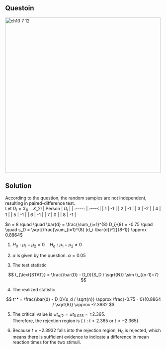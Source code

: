 ## Questoin
<img width="500" alt="ch10 7 12" src="https://github.com/user-attachments/assets/f186219f-3f80-4b43-87cf-d4a2fface7ad" />

## Solution
According to the question, the random samples are not independent, resulting in paired-difference test.  
Let $D_i = \bar{X}_{1i}- \bar{X}\_{2i}$
| Person  | $D_i$ |
| :----:  | :----:|
| 1       | -1    |
| 2       | -1    |
| 3       | -2    |
| 4       | 1     |
| 5       | -1    |
| 6       | -1    |
| 7       | 0     |
| 8       | -1    |
  
$n = 8 \quad \quad \bar{d} = \frac{\sum_{i=1}^{8} D_i}{8} = -0.75 \quad \quad s_D = \sqrt{\frac{\sum_{i=1}^{8} (d_i-\bar{d})^2}{8-1}} \approx 0.8864$  

1. $H_0:\mu_1-\mu_2 = 0 \quad H_a:\mu_1-\mu_2 \neq 0$

2. $\alpha$ is given by the question. $\alpha = 0.05$

3. The test statistic

$$
t_{\text{STAT}} = \frac{\bar{D} - D_0}{S_D / \sqrt{N}} \sim t\_{(n-1)=7}
$$

4. The realized statistic

$$
t^* = \frac{\bar{d} - D_0}{s_d / \sqrt{n}} \approx \frac{-0.75 - 0}{0.8864 / \sqrt{8}} \approx -2.3932
$$

5. The critical value is $\pm t_{\alpha/2} = \pm t_{0.025} = \pm 2.365$.  
   Therefore, the rejection region is { $t$ : $t>2.365$ or $t<-2.365$}.

6. Because $t=-2.3932$ falls into the rejection region, $H_0$ is rejected, which means there is sufficient evidence to indicate a difference in mean reaction times for the two stimuli.

